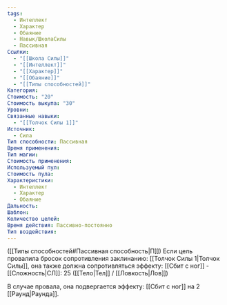 ```yaml
---
tags:
  - Интеллект
  - Характер
  - Обаяние
  - Навык/ШколаСилы
  - Пассивная
Ссылки:
  - "[[Школа Силы]]"
  - "[[Интеллект]]"
  - "[[Характер]]"
  - "[[Обаяние]]"
  - "[[Типы способностей]]"
Категория: 
Стоимость: "20"
Стоимость выкупа: "30"
Уровни: 
Связанные навыки:
  - "[[Толчок Силы 1]]"
Источник:
  - Сила
Тип способности: Пассивная
Время применения: 
Тип магии: 
Стоимость применения: 
Используемый пул: 
Стоимость пула: 
Характеристики:
  - Интеллект
  - Характер
  - Обаяние
Дальность: 
Шаблон: 
Количество целей: 
Время действия: Пассивно-постоянно
Тип воздействия:
---
```

([[Типы способностей#Пассивная способность|П]]) Если цель провалила бросок сопротивления заклинанию: [[Толчок Силы 1|Толчок Силы]], она также должна сопротивляться эффекту: [[Сбит с ног]] - [[Сложность|СЛ]]: 25 ([[Тело|Тел]] / [[Ловкость|Лов]])

В случае провала, она подвергается эффекту: [[Сбит с ног]] на 2 [[Раунд|Раунда]]. 